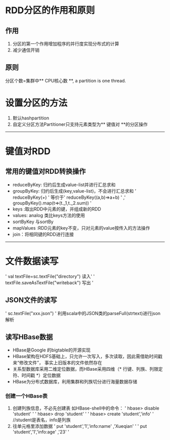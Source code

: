 # RDD分区的作用和原则
## 作用
1. 分区的第一个作用增加程序的并行度实现分布式的计算
2.  减少通信开销
## 原则
分区个数=集群中** CPU核心数 **, a partition is one thread.
# 设置分区的方法
1. 默认hashpartition 
2. 自定义分区方法Partitioner只支持元素类型为** 键值对 **的分区操作
*******
# 键值对RDD
## 常用的键值对RDD转换操作
+ reduceByKey: 归约后生成value-list并进行汇总求和
+ groupByKey: 归约后生成(key,value-list)，不会进行汇总求和
 ’ reduceByKey(_+_) ' 等价于' reduceByKey((a,b)=>a+b) ' ,'  groupByKey().map(t=>(t._1,t._2.sum)) '
+ keys :取出RDD中元素的键，并组成新的RDD
+ values: analog 类比keys方法的使用
+ sortByKey 与sortBy
+ mapValues :RDD元素的key不变，只对元素的value按传入的方法操作
+ join：将相同键的RDD进行连接
---------
# 文件数据读写
' val textFile=sc.textFile("directory") 读入'
' textFile.saveAsTextFile("writeback") 写出 '
## JSON文件的读写
' sc.textFile("xxx.json") '
利用scala中的JSON类的parseFull(strtext)进行json解析
## 读写HBase数据
+ HBase是Google 的bigtable的开源实现
+ HBase架构在HDFS基础上，只允许一次写入，多次读取，因此需借助时间戳来“修改文件”，
事实上旧版本的文件依然存在
+  关系型数据库采用二维定位数据，而HBase采用四维（* 行键、列族、列限定符、时间戳 *）定位数据
+  HBase为分布式数据库，利用集群和列族切分进行海量数据存储
### 创建一个HBase表
1. 创建列族信息，不必先创建表
如HBase-shell中的命令：
' hbase> disable 'student' '
' hbase> drop 'student' '
' hbase> create 'student','info' '  //student是表名，info是列族
2. 往单元格里添加数据
' put 'student','1','info:name' ,'Xueqian' '
' put 'student','1','info:age' ,'23' '

